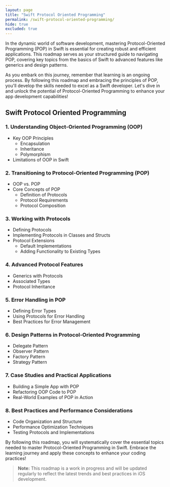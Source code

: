 ```yaml
---
layout: page
title: "Swift Protocol Oriented Programming"
permalink: /swift-protocol-oriented-programming/
hide: true
excluded: true
---
```


In the dynamic world of software development, mastering Protocol-Oriented Programming (POP) in Swift is essential for creating robust and efficient applications. This roadmap serves as your structured guide to navigating POP, covering key topics from the basics of Swift to advanced features like generics and design patterns.

As you embark on this journey, remember that learning is an ongoing process. By following this roadmap and embracing the principles of POP, you'll develop the skills needed to excel as a Swift developer. Let's dive in and unlock the potential of Protocol-Oriented Programming to enhance your app development capabilities!

## Swift Protocol Oriented Programming

### 1. Understanding Object-Oriented Programming (OOP)
- Key OOP Principles
  - Encapsulation
  - Inheritance
  - Polymorphism
- Limitations of OOP in Swift

### 2. Transitioning to Protocol-Oriented Programming (POP)
- OOP vs. POP
- Core Concepts of POP
  - Definition of Protocols
  - Protocol Requirements
  - Protocol Composition

### 3. Working with Protocols
- Defining Protocols
- Implementing Protocols in Classes and Structs
- Protocol Extensions
  - Default Implementations
  - Adding Functionality to Existing Types

### 4. Advanced Protocol Features
- Generics with Protocols
- Associated Types
- Protocol Inheritance

### 5. Error Handling in POP
- Defining Error Types
- Using Protocols for Error Handling
- Best Practices for Error Management

### 6. Design Patterns in Protocol-Oriented Programming
- Delegate Pattern
- Observer Pattern
- Factory Pattern
- Strategy Pattern

### 7. Case Studies and Practical Applications
- Building a Simple App with POP
- Refactoring OOP Code to POP
- Real-World Examples of POP in Action

### 8. Best Practices and Performance Considerations
- Code Organization and Structure
- Performance Optimization Techniques
- Testing Protocols and Implementations

By following this roadmap, you will systematically cover the essential topics needed to master Protocol-Oriented Programming in Swift. Embrace the learning journey and apply these concepts to enhance your coding practices!

> **Note:** This roadmap is a work in progress and will be updated regularly to reflect the latest trends and best practices in iOS development.